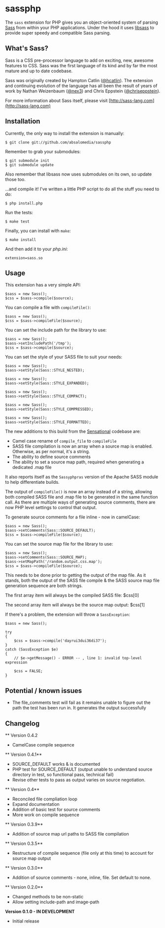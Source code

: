 # sassphp

The `sass` extension for PHP gives you an object-oriented system of parsing [Sass](http://sass-lang.com/) from within your PHP applications. Under the hood it uses [libsass](https://github.com/hcatlin/libsass) to provide super speedy and compatible Sass parsing.

## What's Sass?

Sass is a CSS pre-processor language to add on exciting, new, awesome features to CSS. Sass was the first language of its kind and by far the most mature and up to date codebase.

Sass was originally created by Hampton Catlin ([@hcatlin](http://twitter.com/hcatlin)). The extension and continuing evolution of the language has all been the result of years of work by Nathan Weizenbaum ([@nex3](http://twitter.com/nex3)) and Chris Eppstein ([@chriseppstein](http://twitter.com/chriseppstein)).

For more information about Sass itself, please visit [http://sass-lang.com](http://sass-lang.com)

## Installation

Currently, the only way to install the extension is manually:

    $ git clone git://github.com/absalomedia/sassphp

Remember to grab your submodules:

    $ git submodule init
    $ git submodule update

Also remember that libsass now uses submodules on its own, so update those too.

...and compile it! I've written a little PHP script to do all the stuff you need to do:

    $ php install.php

Run the tests:

    $ make test

Finally, you can install with `make`:

    $ make install

And then add it to your _php.ini_:

    extension=sass.so

## Usage

This extension has a very simple API:

    $sass = new Sass();
    $css = $sass->compile($source);

You can compile a file with `compileFile()`:

    $sass = new Sass();
    $css = $sass->compileFile($source);

You can set the include path for the library to use:

    $sass = new Sass();
    $sass->setIncludePath('/tmp');
    $css = $sass->compile($source);

You can set the style of your SASS file to suit your needs:

    $sass = new Sass();
    $sass->setStyle(Sass::STYLE_NESTED);

    $sass = new Sass();
    $sass->setStyle(Sass::STYLE_EXPANDED);

    $sass = new Sass();
    $sass->setStyle(Sass::STYLE_COMPACT);

    $sass = new Sass();
    $sass->setStyle(Sass::STYLE_COMPRESSED);

    $sass = new Sass();
    $sass->setStyle(Sass::STYLE_FORMATTED);

The new additions to this build from the [Sensational](https://github.com/sensational/sassphp) codebase are:
* Camel case rename of `compile_file` to `compileFile`
* SASS file compilation is now an array when a source map is enabled. Otherwise, as per normal, it's a string.
* The ability to define source comments
* The ability to set a source map path, required when generating a dedicated .map file

It also reports itself as the `Sassyphpras` version of the Apache SASS module to help differentiate builds.

The output of `compileFile()` is now an array instead of a string, allowing both compiled SASS file and .map file to be generated in the same function call. As there are multiple ways of generating source comments, there are now PHP level settings to control that output.

To generate source comments for a file inline - now in camelCase:

    $sass = new Sass();
    $sass->setComments(Sass::SOURCE_DEFAULT);
    $css = $sass->compileFile($source);

You can set the source map file for the library to use:

    $sass = new Sass();
    $sass->setComments(Sass::SOURCE_MAP);
    $sass->setMapPath('/random.output.css.map');
    $css = $sass->compileFile($source);

This needs to be done prior to getting the output of the map file. As it stands, both the output of the SASS file compile & the SASS source map file generation sequence are both strings.

The first array item will always be the compiled SASS file:
    $css[0]

The second array item will always be the source map output:
    $css[1]

If there's a problem, the extension will throw a `SassException`:

    $sass = new Sass();

    try
    {
        $css = $sass->compile('dayrui3dui36di37');
    }
    catch (SassException $e)
    {
        // $e->getMessage() - ERROR -- , line 1: invalid top-level expression

        $css = FALSE;
    }

## Potential / known issues

* The file_comments test will fail as it remains unable to figure out the path the test has been run in. It generates the output successfully

## Changelog

** Version 0.4.2
* CamelCase compile sequence

** Version 0.4.1**
* SOURCE_DEFAULT works & is documented
* PHP test for SOURCE_DEFAULT (output unable to understand source directory in test, so functional pass, technical fail)
* Revise other tests to pass as output varies on source negotiation.

** Version 0.4**
* Reconciled file compliation loop
* Expand documentation
* Addition of basic test for source comments
* More work on compile sequence

** Version 0.3.9**
* Addition of source map url paths to SASS file compilation

** Version 0.3.5**
* Restructure of compile sequence (file only at this time) to account for source map output

** Version 0.3.0**
* Addition of source comments - none, inline, file. Set default to none.

** Version 0.2.0**
* Changed methods to be non-static
* Allow setting include-path and image-path

**Version 0.1.0 - IN DEVELOPMENT**
* Initial release
